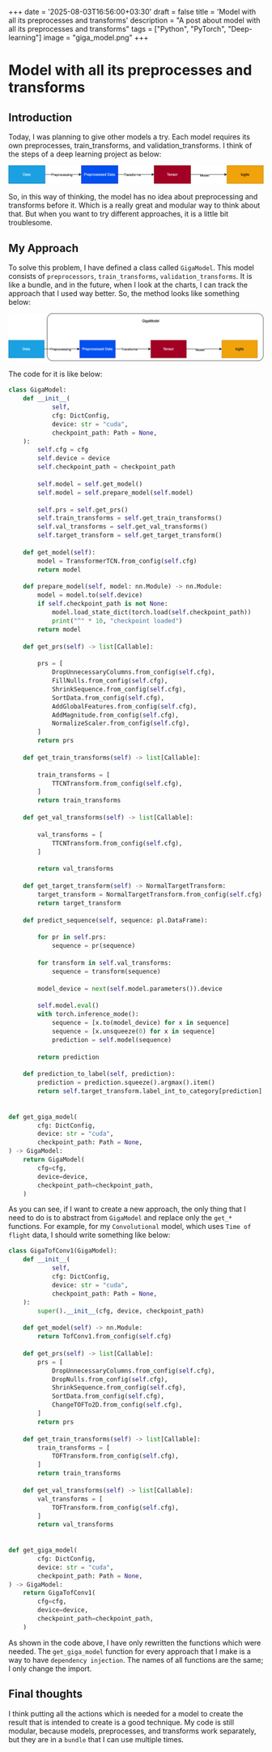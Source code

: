 +++
date = '2025-08-03T16:56:00+03:30'
draft = false
title = 'Model with all its preprocesses and transforms'
description = "A post about model with all its preprocesses and transforms"
tags = ["Python", "PyTorch", "Deep-learning"]
image = "giga_model.png"
+++

# Model with all its preprocesses and transforms

## Introduction

Today, I was planning to give other models a try.
Each model requires its own preprocesses, train_transforms, and validation_transforms.
I think of the steps of a deep learning project as below:

![deep_learning](deep_learning.drawio.svg)

So, in this way of thinking, the model has no idea about preprocessing
and transforms before it.
Which is a really great and modular way to think about that.
But when you want to try different approaches, it is a little bit troublesome.

## My Approach

To solve this problem, I have defined a class called `GigaModel`.
This model consists of `preprocessors`, `train_transforms`, `validation_transforms`.
It is like a bundle, and in the future, when I look at the charts, I can
track the approach that I used way better.
So, the method looks like something below:

![giga_model](giga_model.drawio.svg)

The code for it is like below:

```python
class GigaModel:
    def __init__(
            self,
            cfg: DictConfig,
            device: str = "cuda",
            checkpoint_path: Path = None,
    ):
        self.cfg = cfg
        self.device = device
        self.checkpoint_path = checkpoint_path

        self.model = self.get_model()
        self.model = self.prepare_model(self.model)

        self.prs = self.get_prs()
        self.train_transforms = self.get_train_transforms()
        self.val_transforms = self.get_val_transforms()
        self.target_transform = self.get_target_transform()

    def get_model(self):
        model = TransformerTCN.from_config(self.cfg)
        return model

    def prepare_model(self, model: nn.Module) -> nn.Module:
        model = model.to(self.device)
        if self.checkpoint_path is not None:
            model.load_state_dict(torch.load(self.checkpoint_path))
            print("^" * 10, "checkpoint loaded")
        return model

    def get_prs(self) -> list[Callable]:

        prs = [
            DropUnnecessaryColumns.from_config(self.cfg),
            FillNulls.from_config(self.cfg),
            ShrinkSequence.from_config(self.cfg),
            SortData.from_config(self.cfg),
            AddGlobalFeatures.from_config(self.cfg),
            AddMagnitude.from_config(self.cfg),
            NormalizeScaler.from_config(self.cfg),
        ]
        return prs

    def get_train_transforms(self) -> list[Callable]:

        train_transforms = [
            TTCNTransform.from_config(self.cfg),
        ]
        return train_transforms

    def get_val_transforms(self) -> list[Callable]:

        val_transforms = [
            TTCNTransform.from_config(self.cfg),
        ]

        return val_transforms

    def get_target_transform(self) -> NormalTargetTransform:
        target_transform = NormalTargetTransform.from_config(self.cfg)
        return target_transform

    def predict_sequence(self, sequence: pl.DataFrame):

        for pr in self.prs:
            sequence = pr(sequence)

        for transform in self.val_transforms:
            sequence = transform(sequence)

        model_device = next(self.model.parameters()).device

        self.model.eval()
        with torch.inference_mode():
            sequence = [x.to(model_device) for x in sequence]
            sequence = [x.unsqueeze(0) for x in sequence]
            prediction = self.model(sequence)

        return prediction

    def prediction_to_label(self, prediction):
        prediction = prediction.squeeze().argmax().item()
        return self.target_transform.label_int_to_category[prediction]


def get_giga_model(
        cfg: DictConfig,
        device: str = "cuda",
        checkpoint_path: Path = None,
) -> GigaModel:
    return GigaModel(
        cfg=cfg,
        device=device,
        checkpoint_path=checkpoint_path,
    )
```

As you can see, if I want to create a new approach,
the only thing that I need to do is to abstract from `GigaModel`
and replace only the `get_*` functions.
For example, for my `Convolutional` model, which uses `Time of flight` data,
I should write something like below:

```python
class GigaTofConv1(GigaModel):
    def __init__(
            self,
            cfg: DictConfig,
            device: str = "cuda",
            checkpoint_path: Path = None,
    ):
        super().__init__(cfg, device, checkpoint_path)

    def get_model(self) -> nn.Module:
        return TofConv1.from_config(self.cfg)

    def get_prs(self) -> list[Callable]:
        prs = [
            DropUnnecessaryColumns.from_config(self.cfg),
            DropNulls.from_config(self.cfg),
            ShrinkSequence.from_config(self.cfg),
            SortData.from_config(self.cfg),
            ChangeTOFTo2D.from_config(self.cfg),
        ]
        return prs

    def get_train_transforms(self) -> list[Callable]:
        train_transforms = [
            TOFTransform.from_config(self.cfg),
        ]
        return train_transforms

    def get_val_transforms(self) -> list[Callable]:
        val_transforms = [
            TOFTransform.from_config(self.cfg),
        ]
        return val_transforms


def get_giga_model(
        cfg: DictConfig,
        device: str = "cuda",
        checkpoint_path: Path = None,
) -> GigaModel:
    return GigaTofConv1(
        cfg=cfg,
        device=device,
        checkpoint_path=checkpoint_path,
    )
```

As shown in the code above, I have only rewritten the functions which
were needed.
The `get_giga_model` function for every approach that I make is a way to have
`dependency injection`.
The names of all functions are the same; I only change the import.

## Final thoughts

I think putting all the actions which is needed for a model to create
the result that is intended to create is a good technique.
My code is still modular, because models, preprocesses, and transforms
work separately, but they are in a `bundle` that I can use multiple times.
